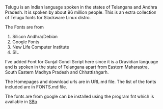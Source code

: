 Telugu is an Indian language spoken in the
states of Telangana and Andhra Pradesh. It is
spoken by about 96 million people.  This is an
extra collection of Telugu fonts for Slackware
Linux distro.

The Fonts are from

1. Silicon Andhra/Debian
2. Google Fonts
3. New Life Computer Institute
4. SIL

I've added Font for Gunjal Gondi Script here
since it is a Dravidian language and is spoken
in the state of Telangana apart from Eastern
Maharastra, South Eastern Madhya Pradesh and
Chhattishgarh.

The Homepages and download urls are in URL.md file.
The list of the fonts included are in FONTS.md file.

The fonts are from google can be installed using the
program fnt which is available in [SBo](https://slackbuilds.org/repository/15.0/system/fnt/)

